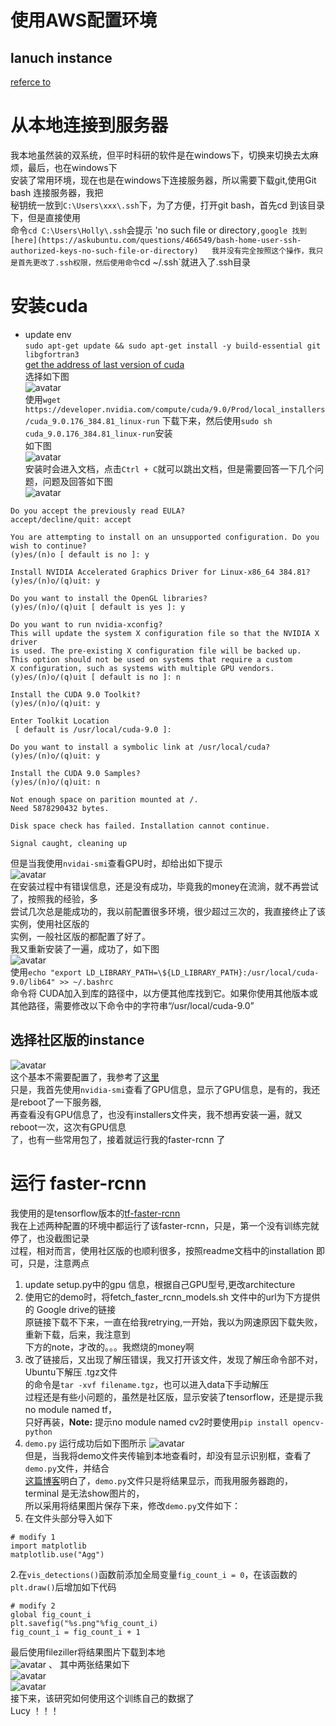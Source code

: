 # 使用AWS配置环境  

## lanuch instance  
[referce to](https://zhuanlan.zhihu.com/p/25066187)  
# 从本地连接到服务器  
我本地虽然装的双系统，但平时科研的软件是在windows下，切换来切换去太麻烦，最后，也在windows下  
安装了常用环境，现在也是在windows下连接服务器，所以需要下载git,使用Git bash 连接服务器，我把  
秘钥统一放到`C:\Users\xxx\.ssh`下，为了方便，打开git bash，首先cd 到该目录下，但是直接使用  
命令`cd C:\Users\Holly\.ssh`会提示 'no such file or directory`,google 找到[here](https://askubuntu.com/questions/466549/bash-home-user-ssh-authorized-keys-no-such-file-or-directory)  
我并没有完全按照这个操作，我只是首先更改了.ssh权限，然后使用命令`cd ~/.ssh`就进入了.ssh目录  
# 安装cuda  
* update env  
`sudo apt-get update && sudo apt-get install -y build-essential git libgfortran3`  
[get the address of last version of cuda](https://developer.nvidia.com/cuda-90-download-archive)  
选择如下图  
![avatar](https://github.com/Emma-uestc/pictures-note/blob/master/tf-faster-rcnn-gpu/cuda.png)  
使用`wget https://developer.nvidia.com/compute/cuda/9.0/Prod/local_installers/cuda_9.0.176_384.81_linux-run` 下载下来，然后使用`sudo sh cuda_9.0.176_384.81_linux-run`安装  
如下图  
![avatar](https://github.com/Emma-uestc/pictures-note/blob/master/tf-faster-rcnn-gpu/cudaInstall.png)  
安装时会进入文档，点击`Ctrl + C`就可以跳出文档，但是需要回答一下几个问题，问题及回答如下图  
![avatar](https://github.com/Emma-uestc/pictures-note/blob/master/tf-faster-rcnn-gpu/q.png)  
```
Do you accept the previously read EULA?
accept/decline/quit: accept

You are attempting to install on an unsupported configuration. Do you wish to continue?
(y)es/(n)o [ default is no ]: y

Install NVIDIA Accelerated Graphics Driver for Linux-x86_64 384.81?
(y)es/(n)o/(q)uit: y

Do you want to install the OpenGL libraries?
(y)es/(n)o/(q)uit [ default is yes ]: y

Do you want to run nvidia-xconfig?
This will update the system X configuration file so that the NVIDIA X driver
is used. The pre-existing X configuration file will be backed up.
This option should not be used on systems that require a custom
X configuration, such as systems with multiple GPU vendors.
(y)es/(n)o/(q)uit [ default is no ]: n

Install the CUDA 9.0 Toolkit?
(y)es/(n)o/(q)uit: y

Enter Toolkit Location
 [ default is /usr/local/cuda-9.0 ]:

Do you want to install a symbolic link at /usr/local/cuda?
(y)es/(n)o/(q)uit: y

Install the CUDA 9.0 Samples?
(y)es/(n)o/(q)uit: n

Not enough space on parition mounted at /.
Need 5878290432 bytes.

Disk space check has failed. Installation cannot continue.

Signal caught, cleaning up
```  
但是当我使用`nvidai-smi`查看GPU时，却给出如下提示  
![avatar](https://github.com/Emma-uestc/pictures-note/blob/master/tf-faster-rcnn-gpu/check_cudaInfo.png)  
在安装过程中有错误信息，还是没有成功，毕竟我的money在流淌，就不再尝试了，按照我的经验，多  
尝试几次总是能成功的，我以前配置很多环境，很少超过三次的，我直接终止了该实例，使用社区版的  
实例，一般社区版的都配置了好了。  
我又重新安装了一遍，成功了，如下图  
![avatar](https://github.com/Emma-uestc/pictures-note/blob/master/tf-faster-rcnn-gpu/gpuInfo.png)  
使用`echo "export LD_LIBRARY_PATH=\${LD_LIBRARY_PATH}:/usr/local/cuda-9.0/lib64" >> ~/.bashrc`  
命令将 CUDA加入到库的路径中，以方便其他库找到它。如果你使用其他版本或其他路径，需要修改以下命令中的字符串“/usr/local/cuda-9.0”   
## 选择社区版的instance  
 ![avatar](https://github.com/Emma-uestc/pictures-note/blob/master/tf-faster-rcnn-gpu/communityAMI.png)  
 这个基本不需要配置了，我参考了[这里](https://www.pyimagesearch.com/2017/09/20/pre-configured-amazon-aws-deep-learning-ami-with-python/)  
 只是，我首先使用`nvidia-smi`查看了GPU信息，显示了GPU信息，是有的，我还是reboot了一下服务器,  
 再查看没有GPU信息了，也没有installers文件夹，我不想再安装一遍，就又reboot一次，这次有GPU信息  
 了，也有一些常用包了，接着就运行我的faster-rcnn 了  
# 运行 faster-rcnn  
我使用的是tensorflow版本的[tf-faster-rcnn](https://github.com/endernewton/tf-faster-rcnn)  
我在上述两种配置的环境中都运行了该faster-rcnn，只是，第一个没有训练完就停了，也没截图记录  
过程，相对而言，使用社区版的也顺利很多，按照readme文档中的installation 即可，只是，注意两点  
1. update setup.py中的gpu 信息，根据自己GPU型号,更改architecture   
2. 使用它的demo时，将fetch_faster_rcnn_models.sh 文件中的url为下方提供的 Google drive的链接  
原链接下载不下来，一直在给我retrying,一开始，我以为网速原因下载失败，重新下载，后来，我注意到  
下方的note，才改的。。。我燃烧的money啊  
3.  改了链接后，又出现了解压错误，我又打开该文件，发现了解压命令部不对，Ubuntu下解压 .tgz文件  
的命令是`tar -xvf filename.tgz`，也可以进入data下手动解压  
过程还是有些小问题的，虽然是社区版，显示安装了tensorflow，还是提示我no module named tf，  
只好再装，**Note:** 提示no module named cv2时要使用`pip install opencv-python`  
4. `demo.py` 运行成功后如下图所示
![avatar](https://github.com/Emma-uestc/pictures-note/blob/master/tf-faster-rcnn-gpu/res_demo.png)  
但是，当我将demo文件夹传输到本地查看时，却没有显示识别框，查看了`demo.py`文件，并结合  
[这篇博客](https://blog.csdn.net/zzyincsdn/article/details/84780511)明白了，`demo.py`文件只是将结果显示，而我用服务器跑的，terminal 是无法show图片的，  
所以采用将结果图片保存下来，修改`demo.py`文件如下：  
1. 在文件头部分导入如下 
```
# modify 1
import matplotlib
matplotlib.use("Agg")
```  
2.在`vis_detections()`函数前添加全局变量`fig_count_i = 0`，在该函数的`plt.draw()`后增加如下代码  
```
# modify 2
global fig_count_i
plt.savefig("%s.png"%fig_count_i)
fig_count_i = fig_count_i + 1
```   
最后使用fileziller将结果图片下载到本地  
![avatar](https://github.com/Emma-uestc/pictures-note/blob/master/tf-faster-rcnn-gpu/res.png)  、
其中两张结果如下  
![avatar](https://github.com/Emma-uestc/pictures-note/blob/master/tf-faster-rcnn-gpu/demo_res/0.png)  
![avatar](https://github.com/Emma-uestc/pictures-note/blob/master/tf-faster-rcnn-gpu/demo_res/1.png)  
接下来，该研究如何使用这个训练自己的数据了  
Lucy ！！！
